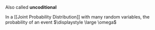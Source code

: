 Also called **uncoditional**

In a [[Joint Probability Distribution]] with many random variables, the probability of an event $\displaystyle \large \omega$